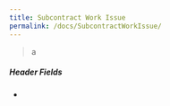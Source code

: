 ```yaml
---
title: Subcontract Work Issue
permalink: /docs/SubcontractWorkIssue/
---
```


> 
>
> a
>



##### **Header Fields**

- 
